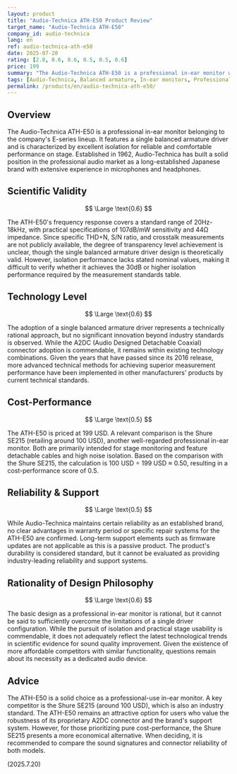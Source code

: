 ```yaml
---
layout: product
title: "Audio-Technica ATH-E50 Product Review"
target_name: "Audio-Technica ATH-E50"
company_id: audio-technica
lang: en
ref: audio-technica-ath-e50
date: 2025-07-20
rating: [2.8, 0.6, 0.6, 0.5, 0.5, 0.6]
price: 199
summary: "The Audio-Technica ATH-E50 is a professional in-ear monitor with a single balanced armature driver. Priced at 199 USD, it offers reasonable cost-performance compared to similar professional products."
tags: [Audio-Technica, Balanced armature, In-ear monitors, Professional]
permalink: /products/en/audio-technica-ath-e50/
---
```

## Overview

The Audio-Technica ATH-E50 is a professional in-ear monitor belonging to the company's E-series lineup. It features a single balanced armature driver and is characterized by excellent isolation for reliable and comfortable performance on stage. Established in 1962, Audio-Technica has built a solid position in the professional audio market as a long-established Japanese brand with extensive experience in microphones and headphones.

## Scientific Validity

$$ \Large \text{0.6} $$

The ATH-E50's frequency response covers a standard range of 20Hz-18kHz, with practical specifications of 107dB/mW sensitivity and 44Ω impedance. Since specific THD+N, S/N ratio, and crosstalk measurements are not publicly available, the degree of transparency level achievement is unclear, though the single balanced armature driver design is theoretically valid. However, isolation performance lacks stated nominal values, making it difficult to verify whether it achieves the 30dB or higher isolation performance required by the measurement standards table.

## Technology Level

$$ \Large \text{0.6} $$

The adoption of a single balanced armature driver represents a technically rational approach, but no significant innovation beyond industry standards is observed. While the A2DC (Audio Designed Detachable Coaxial) connector adoption is commendable, it remains within existing technology combinations. Given the years that have passed since its 2016 release, more advanced technical methods for achieving superior measurement performance have been implemented in other manufacturers' products by current technical standards.

## Cost-Performance

$$ \Large \text{0.5} $$

The ATH-E50 is priced at 199 USD. A relevant comparison is the Shure SE215 (retailing around 100 USD), another well-regarded professional in-ear monitor. Both are primarily intended for stage monitoring and feature detachable cables and high noise isolation. Based on the comparison with the Shure SE215, the calculation is 100 USD ÷ 199 USD ≈ 0.50, resulting in a cost-performance score of 0.5.

## Reliability & Support

$$ \Large \text{0.5} $$

While Audio-Technica maintains certain reliability as an established brand, no clear advantages in warranty period or specific repair systems for the ATH-E50 are confirmed. Long-term support elements such as firmware updates are not applicable as this is a passive product. The product's durability is considered standard, but it cannot be evaluated as providing industry-leading reliability and support systems.

## Rationality of Design Philosophy

$$ \Large \text{0.6} $$

The basic design as a professional in-ear monitor is rational, but it cannot be said to sufficiently overcome the limitations of a single driver configuration. While the pursuit of isolation and practical stage usability is commendable, it does not adequately reflect the latest technological trends in scientific evidence for sound quality improvement. Given the existence of more affordable competitors with similar functionality, questions remain about its necessity as a dedicated audio device.

## Advice

The ATH-E50 is a solid choice as a professional-use in-ear monitor. A key competitor is the Shure SE215 (around 100 USD), which is also an industry standard. The ATH-E50 remains an attractive option for users who value the robustness of its proprietary A2DC connector and the brand's support system. However, for those prioritizing pure cost-performance, the Shure SE215 presents a more economical alternative. When deciding, it is recommended to compare the sound signatures and connector reliability of both models.

(2025.7.20)